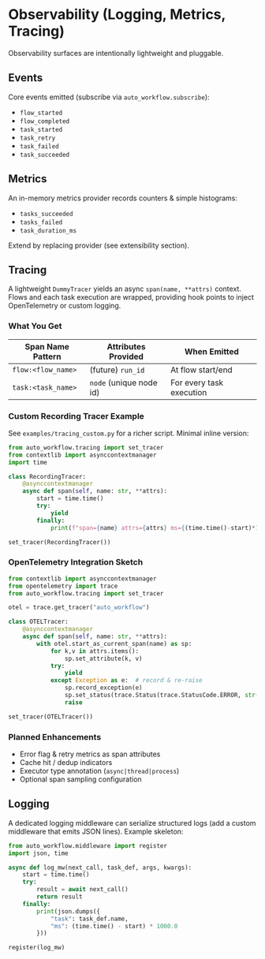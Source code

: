 # Observability (Logging, Metrics, Tracing)

Observability surfaces are intentionally lightweight and pluggable.

## Events
Core events emitted (subscribe via `auto_workflow.subscribe`):
- `flow_started`
- `flow_completed`
- `task_started`
- `task_retry`
- `task_failed`
- `task_succeeded`

## Metrics
An in-memory metrics provider records counters & simple histograms:
- `tasks_succeeded`
- `tasks_failed`
- `task_duration_ms`

Extend by replacing provider (see extensibility section).

## Tracing
A lightweight `DummyTracer` yields an async `span(name, **attrs)` context. Flows and each task execution are wrapped, providing hook points to inject OpenTelemetry or custom logging.

### What You Get
| Span Name Pattern | Attributes Provided | When Emitted |
|-------------------|--------------------|--------------|
| `flow:<flow_name>` | (future) `run_id` | At flow start/end |
| `task:<task_name>` | `node` (unique node id) | For every task execution |

### Custom Recording Tracer Example
See `examples/tracing_custom.py` for a richer script. Minimal inline version:
```python
from auto_workflow.tracing import set_tracer
from contextlib import asynccontextmanager
import time

class RecordingTracer:
    @asynccontextmanager
    async def span(self, name: str, **attrs):
        start = time.time()
        try:
            yield
        finally:
            print(f"span={name} attrs={attrs} ms={(time.time()-start)*1000:.2f}")

set_tracer(RecordingTracer())
```

### OpenTelemetry Integration Sketch
```python
from contextlib import asynccontextmanager
from opentelemetry import trace
from auto_workflow.tracing import set_tracer

otel = trace.get_tracer("auto_workflow")

class OTELTracer:
    @asynccontextmanager
    async def span(self, name: str, **attrs):
        with otel.start_as_current_span(name) as sp:
            for k,v in attrs.items():
                sp.set_attribute(k, v)
            try:
                yield
            except Exception as e:  # record & re-raise
                sp.record_exception(e)
                sp.set_status(trace.Status(trace.StatusCode.ERROR, str(e)))
                raise

set_tracer(OTELTracer())
```

### Planned Enhancements
- Error flag & retry metrics as span attributes
- Cache hit / dedup indicators
- Executor type annotation (`async|thread|process`)
- Optional span sampling configuration

## Logging
A dedicated logging middleware can serialize structured logs (add a custom middleware that emits JSON lines). Example skeleton:
```python
from auto_workflow.middleware import register
import json, time

async def log_mw(next_call, task_def, args, kwargs):
    start = time.time()
    try:
        result = await next_call()
        return result
    finally:
        print(json.dumps({
            "task": task_def.name,
            "ms": (time.time() - start) * 1000.0
        }))

register(log_mw)
```
